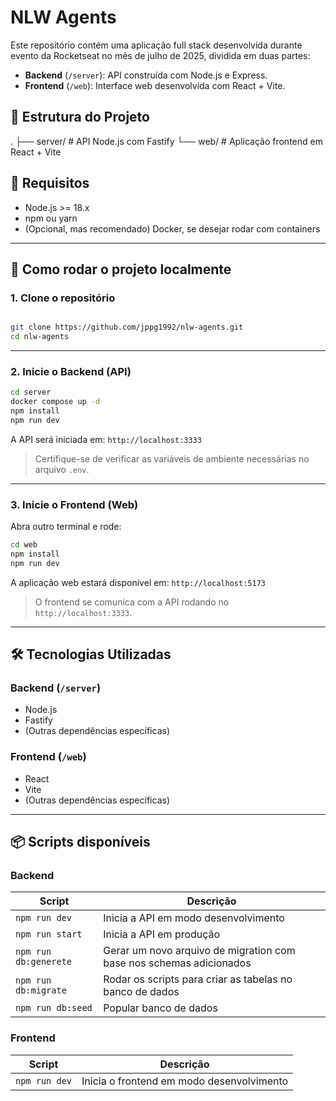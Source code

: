 # NLW Agents

Este repositório contém uma aplicação full stack desenvolvida durante evento da Rocketseat no mês de julho de 2025, dividida em duas partes:

- **Backend** (`/server`): API construída com Node.js e Express.
- **Frontend** (`/web`): Interface web desenvolvida com React + Vite.

## 📁 Estrutura do Projeto

.
├── server/ # API Node.js com Fastify
└── web/ # Aplicação frontend em React + Vite

## 🚀 Requisitos

- Node.js >= 18.x
- npm ou yarn
- (Opcional, mas recomendado) Docker, se desejar rodar com containers

---

## 🔧 Como rodar o projeto localmente

### 1. Clone o repositório

```bash

git clone https://github.com/jppg1992/nlw-agents.git
cd nlw-agents

```

---

### 2. Inicie o Backend (API)

```bash
cd server
docker compose up -d
npm install
npm run dev
```

A API será iniciada em: `http://localhost:3333`

> Certifique-se de verificar as variáveis de ambiente necessárias no arquivo `.env`.

---

### 3. Inicie o Frontend (Web)

Abra outro terminal e rode:

```bash
cd web
npm install
npm run dev
```

A aplicação web estará disponível em: `http://localhost:5173`

> O frontend se comunica com a API rodando no `http://localhost:3333`.

---

## 🛠 Tecnologias Utilizadas

### Backend (`/server`)

- Node.js
- Fastify
- (Outras dependências específicas)

### Frontend (`/web`)

- React
- Vite
- (Outras dependências específicas)

---

## 📦 Scripts disponíveis

### Backend

| Script                | Descrição                                                           |
| --------------------- | ------------------------------------------------------------------- |
| `npm run dev`         | Inicia a API em modo desenvolvimento                                |
| `npm run start`       | Inicia a API em produção                                            |
| `npm run db:generete` | Gerar um novo arquivo de migration com base nos schemas adicionados |
| `npm run db:migrate`  | Rodar os scripts para criar as tabelas no banco de dados            |
| `npm run db:seed`     | Popular banco de dados                                              |

### Frontend

| Script        | Descrição                                 |
| ------------- | ----------------------------------------- |
| `npm run dev` | Inicia o frontend em modo desenvolvimento |
